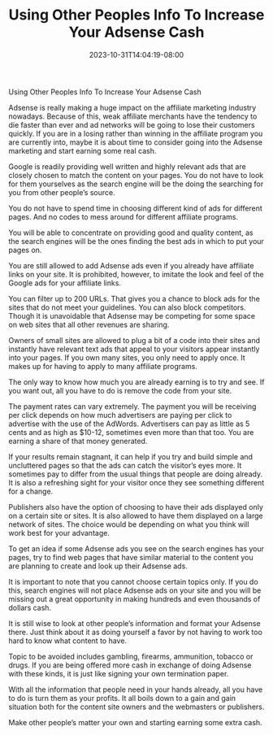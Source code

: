 ﻿---
title: "Using Other Peoples Info To Increase Your Adsense Cash"
date: 2023-10-31T14:04:19-08:00
description: "googleadsense Tips for Web Success"
featured_image: "/images/googleadsense.jpg"
tags: ["googleadsense"]
---

Using Other Peoples Info To Increase Your Adsense Cash

Adsense is really making a huge impact on the affiliate marketing industry  nowadays. Because of this, weak affiliate merchants have the tendency to die faster than ever and ad networks will be going to lose their customers quickly.
If you are in a losing rather than winning in the affiliate program you are currently into, maybe it is about time to consider going into the Adsense marketing and start earning some real cash.

Google is readily providing well written and highly relevant ads that are closely chosen to match the content on your pages. You do not have to look for them yourselves as the search engine will be the doing the searching for you from other people’s source.

You do not have to spend time in choosing different kind of ads for different pages. And no codes to mess around for different affiliate programs. 

You will be able to concentrate on providing good and quality content, as the search engines will be the ones finding the best ads in which to put your pages on.

You are still allowed to add Adsense ads even if you already have affiliate links on your site. It is prohibited, however, to imitate the look and feel of the Google ads for your affiliate links.

You can filter up to 200 URLs. That gives you a chance to block ads for the sites that do not meet your guidelines. You can also block competitors. Though it is unavoidable that Adsense may be competing for some space on web sites that all other revenues are sharing.

Owners of small sites are allowed to plug a bit of a code into their sites and instantly have relevant text ads that appeal to your visitors appear instantly into your pages. If you own many sites, you only need to apply once. It makes up for having to apply to many affiliate programs.

The only way to know how much you are already earning is to try and see. If you want out, all you have to do is remove the code from your site. 

The payment rates can vary extremely. The payment you will be receiving per click depends on how much advertisers are paying per click to advertise with the use of the AdWords. Advertisers can pay as little as 5 cents and as high as $10-12, sometimes even more than that too. You are earning a share of that money generated. 

If your results remain stagnant, it can help if you try and build simple and uncluttered pages so that the ads can catch the visitor’s eyes more. It sometimes pay to differ from the usual things that people are doing already. It is also a refreshing sight for your visitor once they see something different for a change.

Publishers also have the option of choosing to have their ads displayed only on a certain site or sites. It is also allowed to have them displayed on a large network of sites. The choice would be depending on what you think will work best for your advantage.

To get an idea if some Adsense ads you see on the search engines has your pages, try to find web pages that have similar material to the content you are planning to create and look up their Adsense ads.

It is important to note that you cannot choose certain topics only. If you do this, search engines will not place Adsense ads on your site and you will be missing out a great opportunity in making hundreds and even thousands of dollars cash.

It is still wise to look at other people’s information and format your Adsense there. Just think about it as doing yourself a favor by not having to work too hard to know what content to have.

Topic to be avoided includes gambling, firearms, ammunition, tobacco or drugs. If you are being offered more cash in exchange of doing Adsense with these kinds, it is just like signing your own termination paper.

With all the information that people need in your hands already, all you have to do is turn them as your profits. It all boils down to a gain and gain situation both for the content site owners and the webmasters or publishers.

Make other people’s matter your own and starting earning some extra cash.

